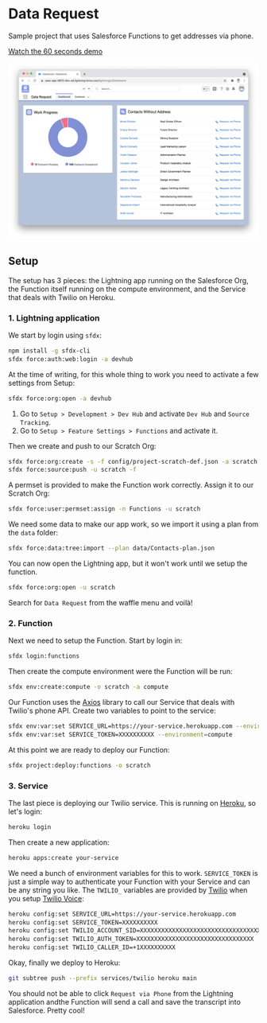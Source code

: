 # Data Request

Sample project that uses Salesforce Functions to get addresses via phone.

[Watch the 60 seconds demo](https://github.com/marcelinollano/data-request/raw/main/media/demo.mp4)

![Screenshot](media/screenshot.png)

## Setup

The setup has 3 pieces: the Lightning app running on the Salesforce Org, the Function itself running on the compute environment, and the Service that deals with Twilio on Heroku.

### 1. Lightning application

We start by login using `sfdx`:

```sh
npm install -g sfdx-cli
sfdx force:auth:web:login -a devhub
```

At the time of writing, for this whole thing to work you need to activate a few settings from Setup:

```sh
sfdx force:org:open -a devhub
```

1. Go to `Setup > Development > Dev Hub` and activate `Dev Hub` and `Source Tracking`.
2. Go to `Setup > Feature Settings > Functions` and activate it.

Then we create and push to our Scratch Org:

```sh
sfdx force:org:create -s -f config/project-scratch-def.json -a scratch
sfdx force:source:push -u scratch -f
```

A permset is provided to make the Function work correctly. Assign it to our Scratch Org:

```sh
sfdx force:user:permset:assign -n Functions -u scratch
```

We need some data to make our app work, so we import it using a plan from the `data` folder:

```sh
sfdx force:data:tree:import --plan data/Contacts-plan.json
```

You can now open the Lightning app, but it won't work until we setup the function.

```sh
sfdx force:org:open -u scratch
```

Search for `Data Request` from the waffle menu and voilà!

### 2. Function

Next we need to setup the Function. Start by login in:

```sh
sfdx login:functions
```

Then create the compute environment were the Function will be run:

```sh
sfdx env:create:compute -o scratch -a compute
```

Our Function uses the [Axios](https://www.npmjs.com/package/axios) library to call our Service that deals with Twilio's phone API. Create two variables to point to the service:

```sh
sfdx env:var:set SERVICE_URL=https://your-service.herokuapp.com --environment=compute
sfdx env:var:set SERVICE_TOKEN=XXXXXXXXXX --environment=compute
```

At this point we are ready to deploy our Function:

```sh
sfdx project:deploy:functions -o scratch
```

### 3. Service

The last piece is deploying our Twilio service. This is running on [Heroku](https://heroku.com), so let's login:

```sh
heroku login
```

Then create a new application:

```sh
heroku apps:create your-service
```

We need a bunch of environment variables for this to work. `SERVICE_TOKEN` is just a simple way to authenticate your Function with your Service and can be any string you like. The `TWILIO_` variables are provided by [Twilio](https://www.twilio.com) when you setup [Twilio Voice](https://www.twilio.com/voice):

```sh
heroku config:set SERVICE_URL=https://your-service.herokuapp.com
heroku config:set SERVICE_TOKEN=XXXXXXXXXX
heroku config:set TWILIO_ACCOUNT_SID=XXXXXXXXXXXXXXXXXXXXXXXXXXXXXXXXXX
heroku config:set TWILIO_AUTH_TOKEN=XXXXXXXXXXXXXXXXXXXXXXXXXXXXXXXXX
heroku config:set TWILIO_CALLER_ID=+1XXXXXXXXXX
```

Okay, finally we deploy to Heroku:

```sh
git subtree push --prefix services/twilio heroku main
```

You should not be able to click `Request via Phone` from the Lightning application andthe Function will send a call and save the transcript into Salesforce. Pretty cool!
